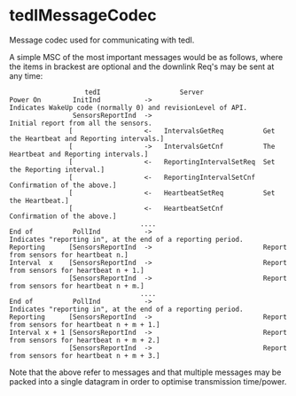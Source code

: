# tedIMessageCodec
Message codec used for communicating with tedI.

A simple MSC of the most important messages would be as follows, where the items in brackest are optional and the downlink Req's may be sent at any time:

```
                   tedI                    Server
Power On        InitInd           ->                            Indicates WakeUp code (normally 0) and revisionLevel of API.
                SensorsReportInd  ->                            Initial report from all the sensors.
               [                  <-   IntervalsGetReq          Get the Heartbeat and Reporting intervals.]
               [                  ->   IntervalsGetCnf          The Heartbeat and Reporting intervals.]
               [                  <-   ReportingIntervalSetReq  Set the Reporting interval.]
               [                  <-   ReportingIntervalSetCnf  Confirmation of the above.]
               [                  <-   HeartbeatSetReq          Set the Heartbeat.]
               [                  <-   HeartbeatSetCnf          Confirmation of the above.]
                                 ....
End of          PollInd           ->                            Indicates "reporting in", at the end of a reporting period.
Reporting      [SensorsReportInd  ->                            Report from sensors for heartbeat n.]
Interval  x    [SensorsReportInd  ->                            Report from sensors for heartbeat n + 1.]
               [SensorsReportInd  ->                            Report from sensors for heartbeat n + m.]
                                 ....
End of          PollInd           ->                            Indicates "reporting in", at the end of a reporting period.
Reporting      [SensorsReportInd  ->                            Report from sensors for heartbeat n + m + 1.]
Interval x + 1 [SensorsReportInd  ->                            Report from sensors for heartbeat n + m + 2.]
               [SensorsReportInd  ->                            Report from sensors for heartbeat n + m + 3.]
```            
Note that the above refer to messages and that multiple messages may be packed into a single datagram in order to optimise transmission time/power.

